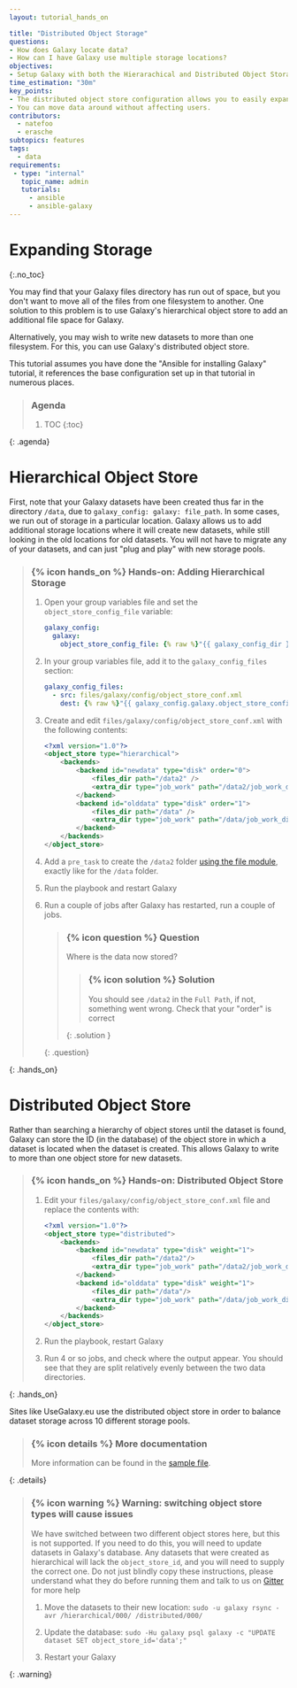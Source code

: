 ```yaml
---
layout: tutorial_hands_on

title: "Distributed Object Storage"
questions:
- How does Galaxy locate data?
- How can I have Galaxy use multiple storage locations?
objectives:
- Setup Galaxy with both the Hierarachical and Distributed Object Storages
time_estimation: "30m"
key_points:
- The distributed object store configuration allows you to easily expand that storage that is attached to your Galaxy.
- You can move data around without affecting users.
contributors:
  - natefoo
  - erasche
subtopics: features
tags:
  - data
requirements:
 - type: "internal"
   topic_name: admin
   tutorials:
     - ansible
     - ansible-galaxy
---
```


# Expanding Storage

{:.no_toc}

You may find that your Galaxy files directory has run out of space, but you don't want to move all of the files from one filesystem to another. One solution to this problem is to use Galaxy's hierarchical object store to add an additional file space for Galaxy.

Alternatively, you may wish to write new datasets to more than one filesystem. For this, you can use Galaxy's distributed object store.

This tutorial assumes you have done the "Ansible for installing Galaxy" tutorial, it references the base configuration set up in that tutorial in numerous places.

> ### Agenda
>
> 1. TOC
> {:toc}
>
{: .agenda}


# Hierarchical Object Store

First, note that your Galaxy datasets have been created thus far in the directory `/data`, due to `galaxy_config: galaxy: file_path`. In some cases, we run out of storage in a particular location. Galaxy allows us to add additional storage locations where it will create new datasets, while still looking in the old locations for old datasets. You will not have to migrate any of your datasets, and can just "plug and play" with new storage pools.


> ### {% icon hands_on %} Hands-on: Adding Hierarchical Storage
>
> 1. Open your group variables file and set the `object_store_config_file` variable:
>
>    ```yaml
>    galaxy_config:
>      galaxy:
>        object_store_config_file: {% raw %}"{{ galaxy_config_dir }}/object_store_conf.xml"{% endraw %}
>    ```
>
> 2. In your group variables file, add it to the `galaxy_config_files` section:
>
>    ```yaml
>    galaxy_config_files:
>      - src: files/galaxy/config/object_store_conf.xml
>        dest: {% raw %}"{{ galaxy_config.galaxy.object_store_config_file }}"{% endraw %}
>    ```
>
> 3. Create and edit `files/galaxy/config/object_store_conf.xml` with the following contents:
>
>    ```xml
>    <?xml version="1.0"?>
>    <object_store type="hierarchical">
>        <backends>
>            <backend id="newdata" type="disk" order="0">
>                <files_dir path="/data2" />
>                <extra_dir type="job_work" path="/data2/job_work_dir" />
>            </backend>
>            <backend id="olddata" type="disk" order="1">
>                <files_dir path="/data" />
>                <extra_dir type="job_work" path="/data/job_work_dir" />
>            </backend>
>        </backends>
>    </object_store>
>    ```
>
> 4. Add a `pre_task` to create the `/data2` folder [using the file module](https://docs.ansible.com/ansible/latest/modules/file_module.html), exactly like for the `/data` folder.
>
> 5. Run the playbook and restart Galaxy
>
> 6. Run a couple of jobs after Galaxy has restarted, run a couple of jobs.
>
>    > ### {% icon question %} Question
>    >
>    > Where is the data now stored?
>    >
>    > > ### {% icon solution %} Solution
>    > >
>    > > You should see `/data2` in the `Full Path`, if not, something went wrong. Check that your "order" is correct
>    > >
>    > {: .solution }
>    >
>    {: .question}
>
{: .hands_on}

# Distributed Object Store

Rather than searching a hierarchy of object stores until the dataset is found, Galaxy can store the ID (in the database) of the object store in which a dataset is located when the dataset is created. This allows Galaxy to write to more than one object store for new datasets.


> ### {% icon hands_on %} Hands-on: Distributed Object Store
>
> 1. Edit your `files/galaxy/config/object_store_conf.xml` file and replace the contents with:
>
>    ```xml
>    <?xml version="1.0"?>
>    <object_store type="distributed">
>        <backends>
>            <backend id="newdata" type="disk" weight="1">
>                <files_dir path="/data2"/>
>                <extra_dir type="job_work" path="/data2/job_work_dir"/>
>            </backend>
>            <backend id="olddata" type="disk" weight="1">
>                <files_dir path="/data"/>
>                <extra_dir type="job_work" path="/data/job_work_dir"/>
>            </backend>
>        </backends>
>    </object_store>
>    ```
>
> 2. Run the playbook, restart Galaxy
>
> 3. Run 4 or so jobs, and check where the output appear. You should see that they are split relatively evenly between the two data directories.
>
{: .hands_on}

Sites like UseGalaxy.eu use the distributed object store in order to balance dataset storage across 10 different storage pools.

> ### {% icon details %} More documentation
>
> More information can be found in the [sample file](https://github.com/galaxyproject/galaxy/blob/dev/config/object_store_conf.xml.sample).
>
{: .details}

> ### {% icon warning %} Warning: switching object store types will cause issues
> We have switched between two different object stores here, but this is not supported. If you need to do this, you will need to update datasets in Galaxy's database. Any datasets that were created as hierarchical will lack the `object_store_id`, and you will need to supply the correct one. Do not just blindly copy these instructions, please understand what they do before running them and talk to us on [Gitter](http://gitter.im/galaxyproject/Lobby) for more help
>
> 1. Move the datasets to their new location: `sudo -u galaxy rsync -avr /hierarchical/000/ /distributed/000/`
>
> 2. Update the database: `sudo -Hu galaxy psql galaxy -c "UPDATE dataset SET object_store_id='data';" `
>
> 3. Restart your Galaxy
>
{: .warning}
